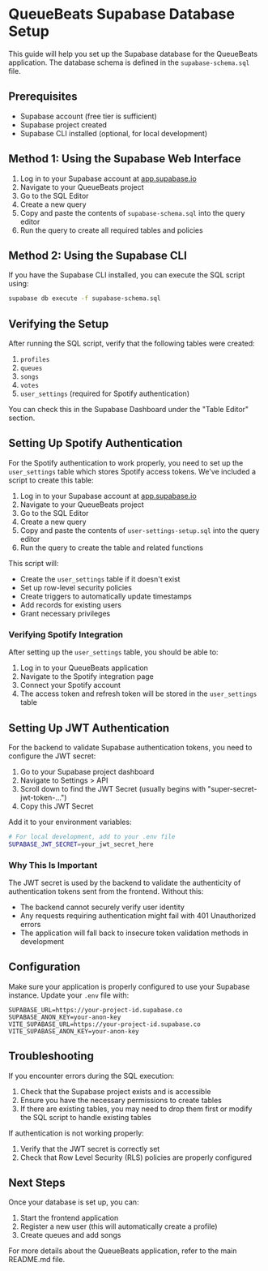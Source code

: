 # QueueBeats Supabase Database Setup

This guide will help you set up the Supabase database for the QueueBeats application. The database schema is defined in the `supabase-schema.sql` file.

## Prerequisites

- Supabase account (free tier is sufficient)
- Supabase project created
- Supabase CLI installed (optional, for local development)

## Method 1: Using the Supabase Web Interface

1. Log in to your Supabase account at [app.supabase.io](https://app.supabase.io)
2. Navigate to your QueueBeats project
3. Go to the SQL Editor
4. Create a new query
5. Copy and paste the contents of `supabase-schema.sql` into the query editor
6. Run the query to create all required tables and policies

## Method 2: Using the Supabase CLI

If you have the Supabase CLI installed, you can execute the SQL script using:

```bash
supabase db execute -f supabase-schema.sql
```

## Verifying the Setup

After running the SQL script, verify that the following tables were created:

1. `profiles`
2. `queues`
3. `songs`
4. `votes`
5. `user_settings` (required for Spotify authentication)

You can check this in the Supabase Dashboard under the "Table Editor" section.

## Setting Up Spotify Authentication

For the Spotify authentication to work properly, you need to set up the `user_settings` table which stores Spotify access tokens. We've included a script to create this table:

1. Log in to your Supabase account at [app.supabase.io](https://app.supabase.io)
2. Navigate to your QueueBeats project
3. Go to the SQL Editor
4. Create a new query
5. Copy and paste the contents of `user-settings-setup.sql` into the query editor
6. Run the query to create the table and related functions

This script will:
- Create the `user_settings` table if it doesn't exist
- Set up row-level security policies
- Create triggers to automatically update timestamps
- Add records for existing users
- Grant necessary privileges

### Verifying Spotify Integration

After setting up the `user_settings` table, you should be able to:
1. Log in to your QueueBeats application
2. Navigate to the Spotify integration page
3. Connect your Spotify account
4. The access token and refresh token will be stored in the `user_settings` table

## Setting Up JWT Authentication

For the backend to validate Supabase authentication tokens, you need to configure the JWT secret:

1. Go to your Supabase project dashboard
2. Navigate to Settings > API
3. Scroll down to find the JWT Secret (usually begins with "super-secret-jwt-token-...")
4. Copy this JWT Secret

Add it to your environment variables:

```bash
# For local development, add to your .env file
SUPABASE_JWT_SECRET=your_jwt_secret_here
```

### Why This Is Important

The JWT secret is used by the backend to validate the authenticity of authentication tokens sent from the frontend. Without this:

- The backend cannot securely verify user identity
- Any requests requiring authentication might fail with 401 Unauthorized errors
- The application will fall back to insecure token validation methods in development

## Configuration

Make sure your application is properly configured to use your Supabase instance. Update your `.env` file with:

```
SUPABASE_URL=https://your-project-id.supabase.co
SUPABASE_ANON_KEY=your-anon-key
VITE_SUPABASE_URL=https://your-project-id.supabase.co
VITE_SUPABASE_ANON_KEY=your-anon-key
```

## Troubleshooting

If you encounter errors during the SQL execution:

1. Check that the Supabase project exists and is accessible
2. Ensure you have the necessary permissions to create tables
3. If there are existing tables, you may need to drop them first or modify the SQL script to handle existing tables

If authentication is not working properly:

1. Verify that the JWT secret is correctly set
2. Check that Row Level Security (RLS) policies are properly configured

## Next Steps

Once your database is set up, you can:

1. Start the frontend application
2. Register a new user (this will automatically create a profile)
3. Create queues and add songs

For more details about the QueueBeats application, refer to the main README.md file.
